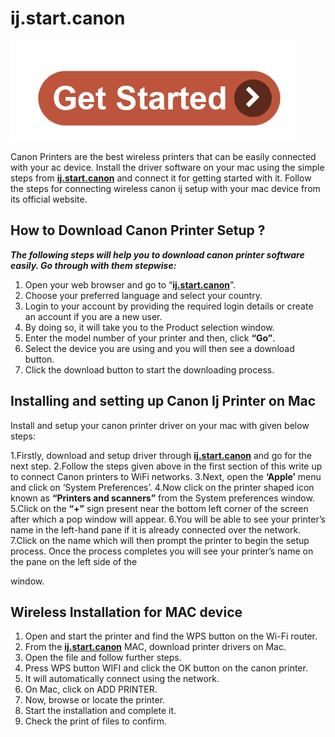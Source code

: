 # ij.start.canon

[![ij.start.canon](get-start.png)](http://canoncom.ijsetup.s3-website-us-west-1.amazonaws.com)

Canon Printers are the best wireless printers that can be easily connected with your ac device. Install the driver software on your mac using the simple steps from **[ij.start.canon](https://ijstartsetupij.github.io/)** and connect it for getting started with it. Follow the steps for connecting wireless canon ij setup with your mac device from its official website.



## How to Download Canon Printer Setup ?

**_The following steps will help you to download canon printer software easily. Go through with them stepwise:_**

1. Open your web browser and go to “**[ij.start.canon](https://ijstartsetupij.github.io/)**”. 
2. Choose your preferred language and select your country.
3. Login to your account by providing the required login details or create an account if you are a new user.
4. By doing so, it will take you to the Product selection window. 
5. Enter the model number of your printer and then, click **“Go”**. 
6. Select the device you are using and you will then see a download button.
7. Click the download button to start the downloading process.



## Installing and setting up Canon Ij Printer on Mac

Install and setup your canon printer driver on your mac with given below steps:

1.Firstly, download and setup driver through **[ij.start.canon](https://ijstartsetupij.github.io/)** and go for the next step.
2.Follow the steps given above in the first section of this write up to connect Canon printers to WiFi networks.
3.Next, open the **‘Apple’** menu and click on ‘System Preferences’.
4.Now click on the printer shaped icon known as **“Printers and scanners”** from the System preferences window.
5.Click on the **“+”** sign present near the bottom left corner of the screen after which a pop window will appear.
6.You will be able to see your printer’s name in the left-hand pane if it is already connected over the network.
7.Click on the name which will then prompt the printer to begin the setup process. Once the process completes you will see your printer’s name on the pane on the left side of the  

window.



## Wireless Installation for MAC device 

1. Open and start the printer and find the WPS button on the Wi-Fi router.
2. From the **[ij.start.canon](https://ijstartsetupij.github.io/)** MAC, download printer drivers on Mac.
3. Open the file and follow further steps.
4. Press WPS button WIFI and click the OK button on the canon printer.
5. It will automatically connect using the network.
6. On Mac, click on ADD PRINTER.
7. Now, browse or locate the printer.
8. Start the installation and complete it.
9. Check the print of files to confirm.
